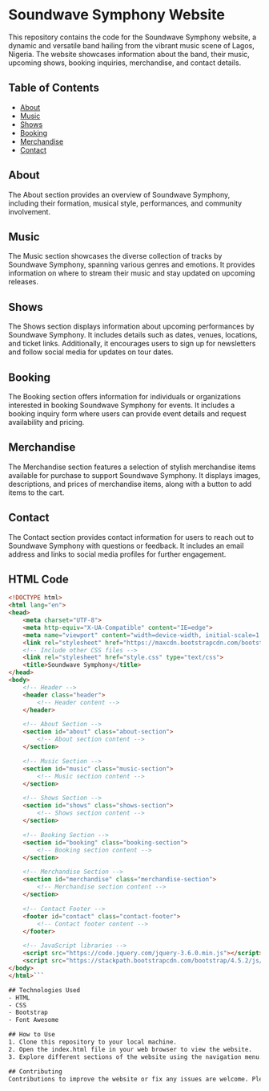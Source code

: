 
# Soundwave Symphony Website

This repository contains the code for the Soundwave Symphony website, a dynamic and versatile band hailing from the vibrant music scene of Lagos, Nigeria. The website showcases information about the band, their music, upcoming shows, booking inquiries, merchandise, and contact details.

## Table of Contents
- [About](#about)
- [Music](#music)
- [Shows](#shows)
- [Booking](#booking)
- [Merchandise](#merchandise)
- [Contact](#contact)

## About
The About section provides an overview of Soundwave Symphony, including their formation, musical style, performances, and community involvement.

## Music
The Music section showcases the diverse collection of tracks by Soundwave Symphony, spanning various genres and emotions. It provides information on where to stream their music and stay updated on upcoming releases.

## Shows
The Shows section displays information about upcoming performances by Soundwave Symphony. It includes details such as dates, venues, locations, and ticket links. Additionally, it encourages users to sign up for newsletters and follow social media for updates on tour dates.

## Booking
The Booking section offers information for individuals or organizations interested in booking Soundwave Symphony for events. It includes a booking inquiry form where users can provide event details and request availability and pricing.

## Merchandise
The Merchandise section features a selection of stylish merchandise items available for purchase to support Soundwave Symphony. It displays images, descriptions, and prices of merchandise items, along with a button to add items to the cart.

## Contact
The Contact section provides contact information for users to reach out to Soundwave Symphony with questions or feedback. It includes an email address and links to social media profiles for further engagement.

## HTML Code
```html
<!DOCTYPE html>
<html lang="en">
<head>
    <meta charset="UTF-8">
    <meta http-equiv="X-UA-Compatible" content="IE=edge">
    <meta name="viewport" content="width=device-width, initial-scale=1.0">
    <link rel="stylesheet" href="https://maxcdn.bootstrapcdn.com/bootstrap/4.2.1/css/bootstrap.min.css" type="text/css"/>
    <!-- Include other CSS files -->
    <link rel="stylesheet" href="style.css" type="text/css">
    <title>Soundwave Symphony</title>
</head>
<body>
    <!-- Header -->
    <header class="header">
        <!-- Header content -->
    </header>

    <!-- About Section -->
    <section id="about" class="about-section">
        <!-- About section content -->
    </section>

    <!-- Music Section -->
    <section id="music" class="music-section">
        <!-- Music section content -->
    </section>

    <!-- Shows Section -->
    <section id="shows" class="shows-section">
        <!-- Shows section content -->
    </section>

    <!-- Booking Section -->
    <section id="booking" class="booking-section">
        <!-- Booking section content -->
    </section>

    <!-- Merchandise Section -->
    <section id="merchandise" class="merchandise-section">
        <!-- Merchandise section content -->
    </section>

    <!-- Contact Footer -->
    <footer id="contact" class="contact-footer">
        <!-- Contact footer content -->
    </footer>

    <!-- JavaScript libraries -->
    <script src="https://code.jquery.com/jquery-3.6.0.min.js"></script>
    <script src="https://stackpath.bootstrapcdn.com/bootstrap/4.5.2/js/bootstrap.min.js"></script>
</body>
</html>```

## Technologies Used
- HTML
- CSS
- Bootstrap
- Font Awesome

## How to Use
1. Clone this repository to your local machine.
2. Open the index.html file in your web browser to view the website.
3. Explore different sections of the website using the navigation menu.

## Contributing
Contributions to improve the website or fix any issues are welcome. Please submit a pull request with your proposed changes.

